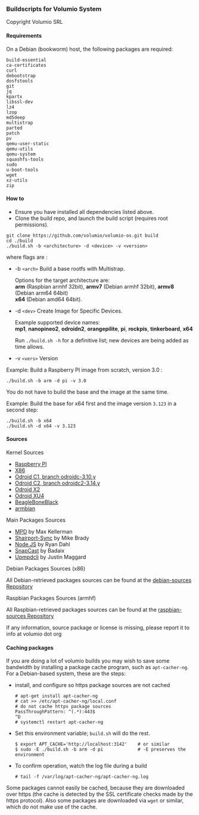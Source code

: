 ### Buildscripts for Volumio System

Copyright Volumio SRL

#### Requirements

On a Debian (bookworm) host, the following packages are required:
```
build-essential
ca-certificates
curl
debootstrap
dosfstools
git
jq
kpartx
libssl-dev
lz4
lzop
md5deep
multistrap
parted
patch
pv
qemu-user-static
qemu-utils
qemu-system
squashfs-tools
sudo
u-boot-tools
wget
xz-utils
zip
```

#### How to

- Ensure you have installed all dependencies listed above.
- Clone the build repo, and launch the build script (requires root permissions).

```
git clone https://github.com/volumio/volumio-os.git build
cd ./build
./build.sh -b <architecture> -d <device> -v <version>
```

where flags are :

 * -b `<arch>` Build a base rootfs with Multistrap.

   Options for the target architecture are:<br>
       **arm** (Raspbian armhf 32bit), **armv7** (Debian armhf 32bit), **armv8** (Debian arm64 64bit) <br>
       **x64** (Debian amd64 64bit).
 * -d `<dev>`  Create Image for Specific Devices.

   Example supported device names:<br>
       **mp1**, **nanopineo2**, **odroidn2**, **orangepilite**, **pi**, **rockpis**, **tinkerboard**, **x64**

   Run ```./build.sh -h``` for a definitive list; new devices are being added as time allows.
 * -v `<vers>` Version

Example: Build a Raspberry PI image from scratch, version 3.0 :
```
./build.sh -b arm -d pi -v 3.0
```

You do not have to build the base and the image at the same time.

Example: Build the base for x64 first and the image version `3.123` in a second step:

```
./build.sh -b x64
./build.sh -d x64 -v 3.123
```

#### Sources

Kernel Sources

* [Raspberry PI](https://github.com/volumio/raspberrypi-linux)
* [X86](https://github.com/volumio/linux)
* [Odroid C1, branch odroidc-3.10.y](https://github.com/hardkernel/linux.git)
* [Odroid C2, branch odroidc2-3.14.y](https://github.com/hardkernel/linux.git)
* [Odroid X2](https://github.com/volumio/linux-odroid-public)
* [Odroid XU4](https://cdn.kernel.org/pub/linux/kernel/v4.x/linux-4.4.tar.xz)
* [BeagleBoneBlack](https://github.com/volumio/linux-beagleboard-botic)
* [armbian](https://github.com/igorpecovnik)

Main Packages Sources

* [MPD](https://github.com/volumio/MPD) by Max Kellerman
* [Shairport-Sync](https://github.com/volumio/shairport-sync) by Mike Brady
* [Node.JS](https://github.com/volumio/node) by Ryan Dahl
* [SnapCast](https://github.com/volumio/snapcast) by Badaix
* [Upmpdcli](https://github.com/volumio/upmpdcli) by Justin Maggard

Debian Packages Sources (x86)

All Debian-retrieved packages sources can be found at the [debian-sources Repository](https://github.com/volumio/debian-sources)

Raspbian Packages Sources (armhf)

All Raspbian-retrieved packages sources can be found at the [raspbian-sources Repository](https://github.com/volumio/raspbian-sources)

If any information, source package or license is missing, please report it to info at volumio dot org


#### Caching packages

If you are doing a lot of volumio builds you may wish to save some bandwidth
by installing a package cache program, such as ```apt-cacher-ng```.
For a Debian-based system, these are the steps:

 * install, and configure so https package sources are not cached
   ```
   # apt-get install apt-cacher-ng
   # cat >> /etc/apt-cacher-ng/local.conf
   # do not cache https package sources
   PassThroughPattern: ^(.*):443$
   ^D
   # systemctl restart apt-cacher-ng
   ```
 * Set this environment variable; ```build.sh``` will do the rest.
   ```
   $ export APT_CACHE='http://localhost:3142'    # or similar
   $ sudo -E ./build.sh -b arm -d pi             # -E preserves the environment
   ```
 * To confirm operation, watch the log file during a build
   ```
   # tail -f /var/log/apt-cacher-ng/apt-cacher-ng.log
   ```

Some packages cannot easily be cached, because they are downloaded over https
(the cache is detected by the SSL certificate checks made by the https protocol).
Also some packages are downloaded via ```wget``` or similar, which do not make
use of the cache.
